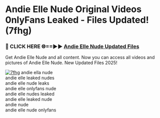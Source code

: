 # Andie Elle Nude Original Videos 0nlyFans Leaked - Files Updated! (7fhg)

<h3>🔴 CLICK HERE 🌐==►► <a href="https://tinyurl.com/52m3yx9h" rel="nofollow">Andie Elle Nude Updated Files</a></h3>

Get Andie Elle Nude and all content. Now you can access all videos and pictures of Andie Elle Nude. New Updated Files 2025!

[![7fhg](https://i.imgur.com/TnHtlc8.gif)](https://tinyurl.com/52m3yx9h)
andie ella nude<br>
andie elle leaked nudes<br>
andie elle nude leaks<br>
andie elle onlyfans nude<br>
andie elle nudes leaked<br>
andie elle leaked nude<br>
andie nude<br>
andie elle nude onlyfans